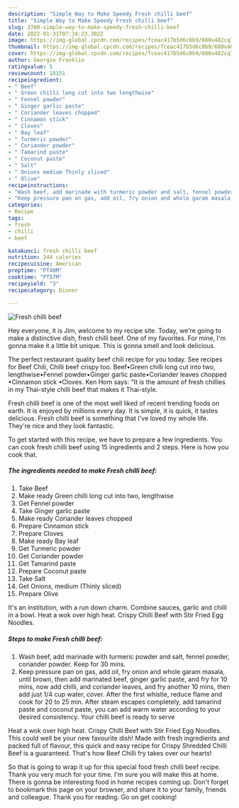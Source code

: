 ```yaml
---
description: "Simple Way to Make Speedy Fresh chilli beef"
title: "Simple Way to Make Speedy Fresh chilli beef"
slug: 3780-simple-way-to-make-speedy-fresh-chilli-beef
date: 2022-01-31T07:34:23.302Z
image: https://img-global.cpcdn.com/recipes/fceac417b5d6c0b9/680x482cq70/fresh-chilli-beef-recipe-main-photo.jpg
thumbnail: https://img-global.cpcdn.com/recipes/fceac417b5d6c0b9/680x482cq70/fresh-chilli-beef-recipe-main-photo.jpg
cover: https://img-global.cpcdn.com/recipes/fceac417b5d6c0b9/680x482cq70/fresh-chilli-beef-recipe-main-photo.jpg
author: Georgie Franklin
ratingvalue: 5
reviewcount: 18151
recipeingredient:
- " Beef"
- " Green chilli long cut into two lengthwise"
- " Fennel powder"
- " Ginger garlic paste"
- " Coriander leaves chopped"
- " Cinnamon stick"
- " Cloves"
- " Bay leaf"
- " Turmeric powder"
- " Coriander powder"
- " Tamarind paste"
- " Coconut paste"
- " Salt"
- " Onions medium Thinly sliced"
- " Olive"
recipeinstructions:
- "Wash beef, add marinade with turmeric powder and salt, fennel powder, coriander powder. Keep for 30 mins."
- "Keep pressure pan on gas, add oil, fry onion and whole garam masala, until brown, then add marinated beef, ginger garlic paste, and fry for 10 mins, now add chilli, and coriander leaves, and fry another 10 mins, then add just 1/4 cup water, cover. After the first whistle, reduce flame and cook for 20 to 25 min. After steam escapes completely, add tamarind paste and coconut paste, you can add warm water according to your desired consistency. Your chilli beef is ready to serve"
categories:
- Recipe
tags:
- fresh
- chilli
- beef

katakunci: fresh chilli beef 
nutrition: 244 calories
recipecuisine: American
preptime: "PT40M"
cooktime: "PT57M"
recipeyield: "3"
recipecategory: Dinner

---
```



![Fresh chilli beef](https://img-global.cpcdn.com/recipes/fceac417b5d6c0b9/680x482cq70/fresh-chilli-beef-recipe-main-photo.jpg)

Hey everyone, it is Jim, welcome to my recipe site. Today, we're going to make a distinctive dish, fresh chilli beef. One of my favorites. For mine, I'm gonna make it a little bit unique. This is gonna smell and look delicious.

The perfect restaurant quality beef chili recipe for you today. See recipes for Beef Chili, Chilli beef crispy too. Beef•Green chilli long cut into two, lengthwise•Fennel powder•Ginger garlic paste•Coriander leaves chopped •Cinnamon stick •Cloves. Ken Hom says: &#34;It is the amount of fresh chillies in my Thai-style chilli beef that makes it Thai-style.

Fresh chilli beef is one of the most well liked of recent trending foods on earth. It is enjoyed by millions every day. It is simple, it is quick, it tastes delicious. Fresh chilli beef is something that I've loved my whole life. They're nice and they look fantastic.


To get started with this recipe, we have to prepare a few ingredients. You can cook fresh chilli beef using 15 ingredients and 2 steps. Here is how you cook that.

<!--inarticleads1-->

##### The ingredients needed to make Fresh chilli beef:

1. Take  Beef
1. Make ready  Green chilli long cut into two, lengthwise
1. Get  Fennel powder
1. Take  Ginger garlic paste
1. Make ready  Coriander leaves chopped
1. Prepare  Cinnamon stick
1. Prepare  Cloves
1. Make ready  Bay leaf
1. Get  Turmeric powder
1. Get  Coriander powder
1. Get  Tamarind paste
1. Prepare  Coconut paste
1. Take  Salt
1. Get  Onions, medium (Thinly sliced)
1. Prepare  Olive


It&#39;s an institution, with a run down charm. Combine sauces, garlic and chilli in a bowl. Heat a wok over high heat. Crispy Chilli Beef with Stir Fried Egg Noodles. 

<!--inarticleads2-->

##### Steps to make Fresh chilli beef:

1. Wash beef, add marinade with turmeric powder and salt, fennel powder, coriander powder. Keep for 30 mins.
1. Keep pressure pan on gas, add oil, fry onion and whole garam masala, until brown, then add marinated beef, ginger garlic paste, and fry for 10 mins, now add chilli, and coriander leaves, and fry another 10 mins, then add just 1/4 cup water, cover. After the first whistle, reduce flame and cook for 20 to 25 min. After steam escapes completely, add tamarind paste and coconut paste, you can add warm water according to your desired consistency. Your chilli beef is ready to serve


Heat a wok over high heat. Crispy Chilli Beef with Stir Fried Egg Noodles. This could well be your new favourite dish! Made with fresh ingredients and packed full of flavour, this quick and easy recipe for Crispy Shredded Chilli Beef is a guaranteed. That&#39;s how Beef Chilli fry takes over our hearts! 

So that is going to wrap it up for this special food fresh chilli beef recipe. Thank you very much for your time. I'm sure you will make this at home. There is gonna be interesting food in home recipes coming up. Don't forget to bookmark this page on your browser, and share it to your family, friends and colleague. Thank you for reading. Go on get cooking!
